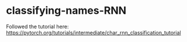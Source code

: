 # classifying-names-RNN
Followed the tutorial here: https://pytorch.org/tutorials/intermediate/char_rnn_classification_tutorial
